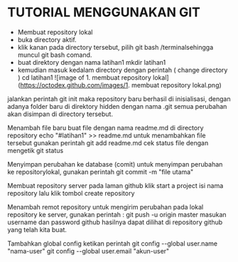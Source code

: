 # TUTORIAL MENGGUNAKAN GIT #

* Membuat repository lokal
* buka directory aktif.
* klik kanan pada directory tersebut, pilih git bash /terminalsehingga muncul git bash comand.
* buat direktory dengan nama latihan1 mkdir latihan1
* kemudian masuk kedalam directory dengan perintah ( change directory ) cd latihan1
![image of 1. membuat repository lokal]
(https://octodex.github.com/images/1. membuat repository lokal.png)
      

jalankan perintah git init
maka repository baru berhasil di inisialisasi, dengan adanya folder baru di direktory hidden dengan nama .git
semua perubahan akan disimpan di directory tersebut.

Menambah file baru
buat file dengan nama readme.md di directory repository echo "#latihan1" >> readme.md
untuk menambahkan file tersebut gunakan perintah git add readme.md
cek status file dengan mengetik git status

Menyimpan perubahan ke database (comit)
untuk menyimpan perubahan ke repositorylokal, gunakan perintah git commit -m "file utama"

Membuat repository server
pada laman github klik start a project
isi nama repository
lalu klik tombol create repository

Menambah remot repository
untuk mengirim perubahan pada lokal repository ke server, gunakan perintah : git push -u origin master
masukan username dan password github
hasilnya dapat dilihat di repository github yang telah kita buat.

Tambahkan global config
ketikan perintah
git config --global user.name "nama-user"
git config --global user.email "akun-user"
